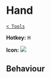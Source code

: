 # Hand

[`< Tools`](./tools.md)

**Hotkey:** <kbd>H</kbd>

**Icon:** ![](https://raw.githubusercontent.com/jbunke/stipple-effect/master/res/icons/hand.png)

## Behaviour

<!-- TODO -->
